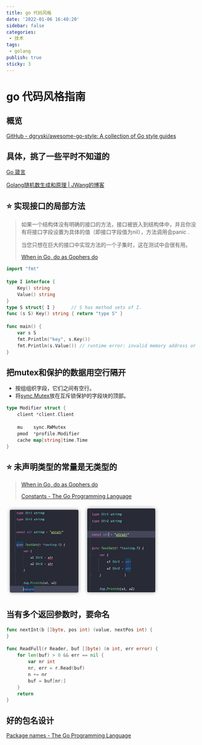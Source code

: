 ```yaml
---
title: go 代码风格
date: '2022-01-06 16:40:20'
sidebar: false
categories:
 - 技术
tags:
 - golang
publish: true
sticky: 3
---
```


# go 代码风格指南

## 概览

[GitHub - dgryski/awesome-go-style: A collection of Go style guides](https://github.com/dgryski/awesome-go-style)



## 具体，挑了一些平时不知道的

[Go 箴言](https://go-proverbs.github.io/)

[Golang随机数生成和原理 | JWang的博客](https://wangbjun.site/2020/coding/golang/random.html)

## ⭐️ 实现接口的局部方法

> 如果一个结构体没有明确的接口的方法，接口被嵌入到结构体中，并且你没有将接口字段设置为具体的值（即接口字段值为nil），方法调用会panic .
> 
> 当您只想在巨大的接口中实现方法的一个子集时，这在测试中会很有用。
> 
> [When in Go, do as Gophers do](https://talks.golang.org/2014/readability.slide#18)

```go
import "fmt"

type I interface {
    Key() string
    Value() string
}
type S struct{ I }      // S has method sets of I.
func (s S) Key() string { return "type S" }

func main() {
    var s S
    fmt.Println("key", s.Key())
    fmt.Println(s.Value()) // runtime error: invalid memory address or nil pointer deference
}
```

## 把mutex和保护的数据用空行隔开

- 按组组织字段，它们之间有空行。
- 将[sync.Mutex](https://golang.org/pkg/sync/#Mutex)放在互斥锁保护的字段块的顶部。

```go
type Modifier struct {
    client *client.Client

    mu    sync.RWMutex
    pmod  *profile.Modifier
    cache map[string]time.Time
}
```

## ⭐️ 未声明类型的常量是无类型的

> [When in Go, do as Gophers do](https://talks.golang.org/2014/readability.slide#33)
> 
> [Constants - The Go Programming Language](https://go.dev/blog/constants)

<img src="../images/2022-01-06-16-24-45-image.png" width=200 />

<img src="../images/2022-01-06-16-24-32-image.png" width=200 />

## 当有多个返回参数时，要命名

```go
func nextInt(b []byte, pos int) (value, nextPos int) {
}

func ReadFull(r Reader, buf []byte) (n int, err error) {
    for len(buf) > 0 && err == nil {
        var nr int
        nr, err = r.Read(buf)
        n += nr
        buf = buf[nr:]
    }
    return
}
```

## 好的包名设计

[Package names - The Go Programming Language](https://go.dev/blog/package-names)
